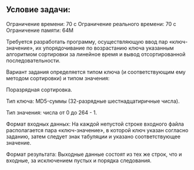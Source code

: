 ## Условие задачи:

Ограничение времени:	70 с
Ограничение реального времени:	70 с
Ограничение памяти:	64M

Требуется разработать программу, осуществляющую ввод пар «ключ-значение», их упорядочивание по возрастанию ключа указанным алгоритмом сортировки за линейное время и вывод отсортированной последовательности.

Вариант задания определяется типом ключа (и соответствующим ему методом сортировки) и типом значения:

Поразрядная сортировка.

Тип ключа: MD5-суммы (32-разрядные шестнадцатиричные числа).

Тип значения: числа от 0 до 264 - 1.

Формат входных данных:
На каждой непустой строке входного файла располагается пара «ключ-значение», в которой ключ указан согласно заданию, затем следует знак табуляции и указано соответствующее значение.

Формат результата:
Выходные данные состоят из тех же строк, что и входные, за исключением пустых и порядка следования.
